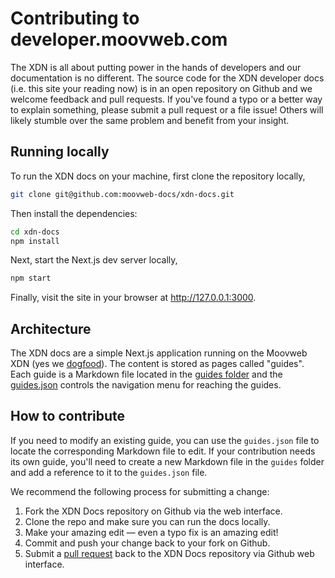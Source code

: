 # Contributing to developer.moovweb.com

The XDN is all about putting power in the hands of developers and our documentation is no different. The source code for the XDN developer docs (i.e. this site your reading now) is in an open repository on Github and we welcome feedback and pull requests. If you've found a typo or a better way to explain something, please submit a pull request or a file issue! Others will likely stumble over the same problem and benefit from your insight.

## Running locally 

To run the XDN docs on your machine, first clone the repository locally,

```bash
git clone git@github.com:moovweb-docs/xdn-docs.git
```

Then install the dependencies:

```bash
cd xdn-docs
npm install
```

Next, start the Next.js dev server locally,

```bash
npm start
```

Finally, visit the site in your browser at http://127.0.0.1:3000.

## Architecture

The XDN docs are a simple Next.js application running on the Moovweb XDN (yes we [dogfood](https://en.wikipedia.org/wiki/Eating_your_own_dog_food)). The content is stored as pages called "guides". Each guide is a Markdown file located in the [guides folder](https://github.com/moovweb-docs/xdn-docs/tree/master/guides) and the [guides.json](https://github.com/moovweb-docs/xdn-docs/blob/master/guides/guides.json) controls the navigation menu for reaching the guides.

## How to contribute

If you need to modify an existing guide, you can use the `guides.json` file to locate the corresponding Markdown file to edit. If your contribution needs its own guide, you'll need to create a new Markdown file in the `guides` folder and add a reference to it to the `guides.json` file.

We recommend the following process for submitting a change:

1. Fork the XDN Docs repository on Github via the web interface.
2. Clone the repo and make sure you can run the docs locally.
3. Make your amazing edit — even a typo fix is an amazing edit!
4. Commit and push your change back to your fork on Github.
5. Submit a [pull request](https://docs.github.com/en/github/collaborating-with-issues-and-pull-requests/about-pull-requests) back to the XDN Docs repository via Github web interface.



